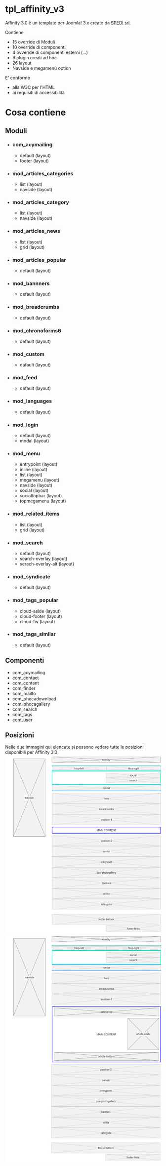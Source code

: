 # tpl_affinity_v3

Affinity 3.0 è un template per Joomla! 3.x creato da [SPEDI srl](https://www.spedi.it).

Contiene
* 15 override di Moduli
* 10 override di componenti
* 4 ovveride di componenti esterni (...)
* 6 plugin creati ad hoc
* 26 layout
* Navside e megamenù option

E' conforme
* alla W3C per l'HTML
* ai requisiti di accessibilità

# Cosa contiene

## Moduli
* ### com_acymailing
  - default (layout)
  - footer (layout)
* ### mod_articles_categories
  - list (layout)
  - navside (layout)
* ### mod_articles_category
  - list (layout)
  - navside (layout)
* ### mod_articles_news
  - list (layout)
  - grid (layout)
* ### mod_articles_popular
  - default (layout)
* ### mod_bannners
  - default (layout)
* ### mod_breadcrumbs
  - default (layout)
* ### mod_chronoforms6
  - default (layout)
* ### mod_custom
  - dafault (layout)
* ### mod_feed
  - default (layout)
* ### mod_languages
  - default (layout)
* ### mod_login
  - default (layout)
  - modal (layout)
* ### mod_menu
  - entrypoint (layout)
  - inline (layout)
  - list (layout)
  - megamenu (layout)
  - navside (layout)
  - social (layout)
  - socialtopbar (layout)
  - topmegamenu (layout)
* ### mod_related_items
  - list (layout)
  - grid (layout)
* ### mod_search
  - default (layout)
  - search-overlay (layout)
  - serach-overlay-alt (layout)
* ### mod_syndicate
  - default (layout)
* ### mod_tags_popular
  - cloud-aside (layout)
  - cloud-footer (layout)
  - cloud-fw (layout)
* ### mod_tags_similar
  - default (layout)

## Componenti
* com_acymailing
* com_contact
* com_content
* com_finder
* com_mailto
* com_phocadownload
* com_phocagallery
* com_search
* com_tags
* com_user

## Posizioni
Nelle due immagini qui elencate si possono vedere tutte le posizioni disponibili per Affinity 3.0
![Index position](https://github.com/meme1991/tpl_affinity_v3/blob/master/images/template/index.png)
![Content position](https://github.com/meme1991/tpl_affinity_v3/blob/master/images/template/content.png)
